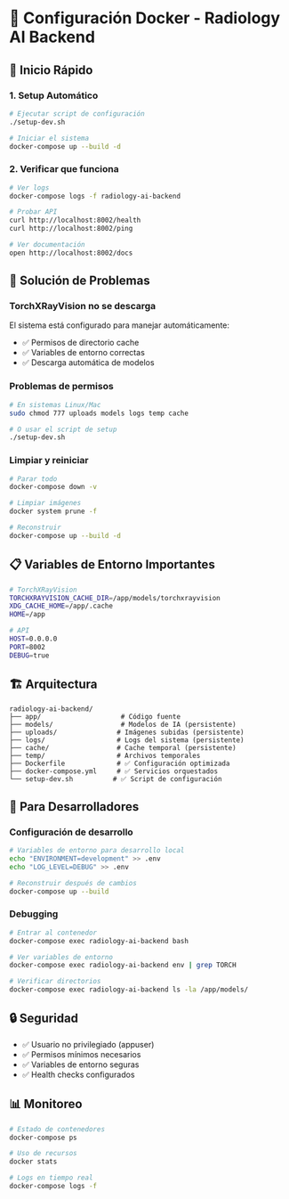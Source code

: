# 🐳 Configuración Docker - Radiology AI Backend

## 🚀 Inicio Rápido

### 1. Setup Automático

```bash
# Ejecutar script de configuración
./setup-dev.sh

# Iniciar el sistema
docker-compose up --build -d
```

### 2. Verificar que funciona

```bash
# Ver logs
docker-compose logs -f radiology-ai-backend

# Probar API
curl http://localhost:8002/health
curl http://localhost:8002/ping

# Ver documentación
open http://localhost:8002/docs
```

## 🔧 Solución de Problemas

### TorchXRayVision no se descarga

El sistema está configurado para manejar automáticamente:

- ✅ Permisos de directorio cache
- ✅ Variables de entorno correctas
- ✅ Descarga automática de modelos

### Problemas de permisos

```bash
# En sistemas Linux/Mac
sudo chmod 777 uploads models logs temp cache

# O usar el script de setup
./setup-dev.sh
```

### Limpiar y reiniciar

```bash
# Parar todo
docker-compose down -v

# Limpiar imágenes
docker system prune -f

# Reconstruir
docker-compose up --build -d
```

## 📋 Variables de Entorno Importantes

```bash
# TorchXRayVision
TORCHXRAYVISION_CACHE_DIR=/app/models/torchxrayvision
XDG_CACHE_HOME=/app/.cache
HOME=/app

# API
HOST=0.0.0.0
PORT=8002
DEBUG=true
```

## 🏗️ Arquitectura

```
radiology-ai-backend/
├── app/                    # Código fuente
├── models/                 # Modelos de IA (persistente)
├── uploads/               # Imágenes subidas (persistente)
├── logs/                  # Logs del sistema (persistente)
├── cache/                 # Cache temporal (persistente)
├── temp/                  # Archivos temporales
├── Dockerfile             # ✅ Configuración optimizada
├── docker-compose.yml     # ✅ Servicios orquestados
└── setup-dev.sh          # ✅ Script de configuración
```

## 👥 Para Desarrolladores

### Configuración de desarrollo

```bash
# Variables de entorno para desarrollo local
echo "ENVIRONMENT=development" >> .env
echo "LOG_LEVEL=DEBUG" >> .env

# Reconstruir después de cambios
docker-compose up --build
```

### Debugging

```bash
# Entrar al contenedor
docker-compose exec radiology-ai-backend bash

# Ver variables de entorno
docker-compose exec radiology-ai-backend env | grep TORCH

# Verificar directorios
docker-compose exec radiology-ai-backend ls -la /app/models/
```

## 🔒 Seguridad

- ✅ Usuario no privilegiado (appuser)
- ✅ Permisos mínimos necesarios
- ✅ Variables de entorno seguras
- ✅ Health checks configurados

## 📊 Monitoreo

```bash
# Estado de contenedores
docker-compose ps

# Uso de recursos
docker stats

# Logs en tiempo real
docker-compose logs -f
```
